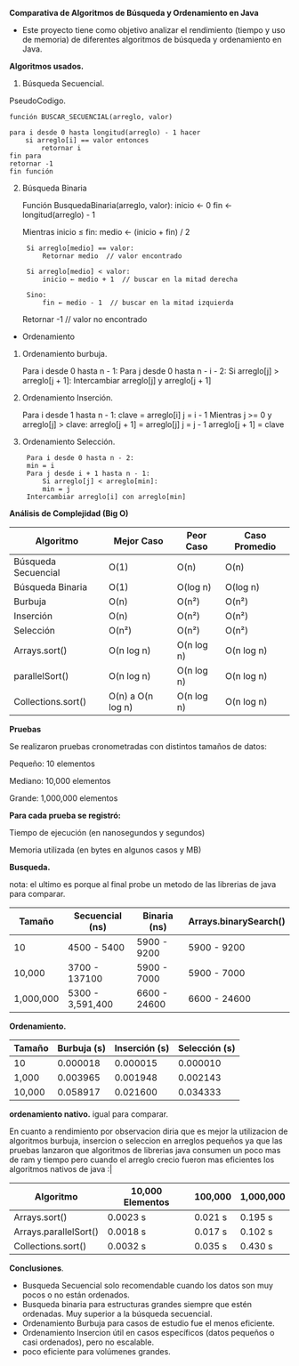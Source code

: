 **Comparativa de Algoritmos de Búsqueda y Ordenamiento en Java**

* Este proyecto tiene como objetivo analizar el rendimiento (tiempo y uso de memoria) de diferentes algoritmos de búsqueda y ordenamiento en Java.

**Algoritmos usados.**

1. Búsqueda Secuencial.

PseudoCodigo.

    función BUSCAR_SECUENCIAL(arreglo, valor)

    para i desde 0 hasta longitud(arreglo) - 1 hacer
        si arreglo[i] == valor entonces
            retornar i
    fin para
    retornar -1
    fin función

2. Búsqueda Binaria

    Función BusquedaBinaria(arreglo, valor):
    inicio ← 0
    fin ← longitud(arreglo) - 1

    Mientras inicio ≤ fin:
        medio ← (inicio + fin) / 2

        Si arreglo[medio] == valor:
            Retornar medio  // valor encontrado

        Si arreglo[medio] < valor:
            inicio ← medio + 1  // buscar en la mitad derecha

        Sino:
            fin ← medio - 1  // buscar en la mitad izquierda

    Retornar -1  // valor no encontrado

* Ordenamiento

1. Ordenamiento burbuja.


     Para i desde 0 hasta n - 1:
    Para j desde 0 hasta n - i - 2:
        Si arreglo[j] > arreglo[j + 1]:
            Intercambiar arreglo[j] y arreglo[j + 1]


2. Ordenamiento Inserción.


    Para i desde 1 hasta n - 1:
    clave = arreglo[i]
    j = i - 1
    Mientras j >= 0 y arreglo[j] > clave:
        arreglo[j + 1] = arreglo[j]
        j = j - 1
    arreglo[j + 1] = clave

3. Ordenamiento Selección.
    
        Para i desde 0 hasta n - 2:
        min = i
        Para j desde i + 1 hasta n - 1:
            Si arreglo[j] < arreglo[min]:
            min = j
        Intercambiar arreglo[i] con arreglo[min]


**Análisis de Complejidad (Big O)**

| Algoritmo           | Mejor Caso        | Peor Caso  | Caso Promedio |
| ------------------- | ----------------- | ---------- | ------------- |
| Búsqueda Secuencial | O(1)              | O(n)       | O(n)          |
| Búsqueda Binaria    | O(1)              | O(log n)   | O(log n)      |
| Burbuja             | O(n)              | O(n²)      | O(n²)         |
| Inserción           | O(n)              | O(n²)      | O(n²)         |
| Selección           | O(n²)             | O(n²)      | O(n²)         |
| Arrays.sort()       | O(n log n)        | O(n log n) | O(n log n)    |
| parallelSort()      | O(n log n)        | O(n log n) | O(n log n)    |
| Collections.sort()  | O(n) a O(n log n) | O(n log n) | O(n log n)    |


**Pruebas**

Se realizaron pruebas cronometradas con distintos tamaños de datos:

 Pequeño: 10 elementos

 Mediano: 10,000 elementos

 Grande: 1,000,000 elementos

**Para cada prueba se registró:**

Tiempo de ejecución (en nanosegundos y segundos)

Memoria utilizada (en bytes en algunos casos y MB)

**Busqueda.**

nota: el ultimo es porque al final probe un metodo de las librerias de java para comparar.


| Tamaño    | Secuencial (ns)  | Binaria (ns) | Arrays.binarySearch() |
| --------- |------------------| ------------ |-----------------------|
| 10        | 4500 - 5400      | 5900 - 9200  | 5900 - 9200           |
| 10,000    | 3700 - 137100    | 5900 - 7000 | 5900 - 7000           |
| 1,000,000 | 5300 - 3,591,400 | 6600 - 24600 | 6600 - 24600          |


**Ordenamiento.**

| Tamaño | Burbuja (s) | Inserción (s) | Selección (s) |
| ------ | ----------- | ------------- | ------------- |
| 10     | 0.000018    | 0.000015      | 0.000010      |
| 1,000  | 0.003965    | 0.001948      | 0.002143      |
| 10,000 | 0.058917    | 0.021600      | 0.034333      |


**ordenamiento nativo.**
igual para comparar. 

En cuanto a rendimiento por observacion diria que es mejor la
utilizacion de algoritmos burbuja, insercion o seleccion en arreglos pequeños 
ya que las pruebas lanzaron que algoritmos de librerias java consumen
un poco mas de ram  y tiempo pero cuando el arreglo crecio fueron mas eficientes los algoritmos nativos de java :|

| Algoritmo             | 10,000 Elementos | 100,000   | 1,000,000 |
| --------------------- | ---------------- | --------- | --------- |
| Arrays.sort()         | 0.0023 s       | 0.021 s | 0.195 s |
| Arrays.parallelSort() | 0.0018 s       | 0.017 s | 0.102 s |
| Collections.sort()    | 0.0032 s       | 0.035 s | 0.430 s |


**Conclusiones**.

 * Busqueda Secuencial solo recomendable cuando los datos son muy pocos o no están ordenados.
 * Busqueda binaria para estructuras grandes siempre que estén ordenadas. Muy superior a la búsqueda secuencial.
 * Ordenamiento Burbuja para casos de estudio fue el menos eficiente.
 * Ordenamiento Insercion útil en casos específicos (datos pequeños o casi ordenados), pero no escalable.
 * poco eficiente para volúmenes grandes.